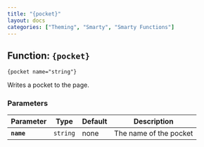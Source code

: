 ```yaml
---
title: "{pocket}"
layout: docs
categories: ["Theming", "Smarty", "Smarty Functions"]
---
```


## Function: `{pocket}`

```
{pocket name="string"}
```

Writes a pocket to the page.

### Parameters

Parameter       | Type      | Default   | Description
---             | ---       | ---       | ---
__`name`__      | `string`  | none      | The name of the pocket
